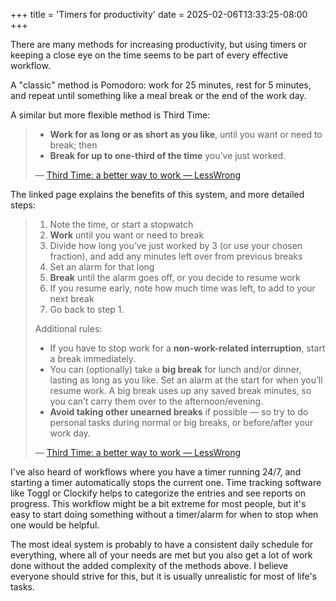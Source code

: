 +++
title = 'Timers for productivity'
date = 2025-02-06T13:33:25-08:00
+++

There are many methods for increasing productivity, but using timers or keeping a close eye on the time seems to be part of every effective workflow.

A "classic" method is Pomodoro: work for 25 minutes, rest for 5 minutes, and repeat until something like a meal break or the end of the work day.

A similar but more flexible method is Third Time:

> - **Work for as long or as short as you like**, until you want or need to break; then
> - **Break for up to one-third of the time** you’ve just worked.
> 
> — [Third Time: a better way to work — LessWrong](https://www.lesswrong.com/posts/RWu8eZqbwgB9zaerh/third-time-a-better-way-to-work#block2)

The linked page explains the benefits of this system, and more detailed steps:

> 1. Note the time, or start a stopwatch
> 2. **Work** until you want or need to break
> 3. Divide how long you’ve just worked by 3 (or use your chosen fraction), and add any minutes left over from previous breaks
> 4. Set an alarm for that long
> 5. **Break** until the alarm goes off, or you decide to resume work
> 6. If you resume early, note how much time was left, to add to your next break
> 7. Go back to step 1.
> 
> Additional rules:
> 
> - If you have to stop work for a **non-work-related interruption**, start a break immediately.
> - You can (optionally) take a **big break** for lunch and/or dinner, lasting as long as you like. Set an alarm at the start for when you’ll resume work. A big break uses up any saved break minutes, so you can’t carry them over to the afternoon/evening.
> - **Avoid taking other unearned breaks** if possible — so try to do personal tasks during normal or big breaks, or before/after your work day.
> 
> — [Third Time: a better way to work — LessWrong](https://www.lesswrong.com/posts/RWu8eZqbwgB9zaerh/third-time-a-better-way-to-work#block63)

I've also heard of workflows where you have a timer running 24/7, and starting a timer automatically stops the current one. Time tracking software like Toggl or Clockify helps to categorize the entries and see reports on progress. This workflow might be a bit extreme for most people, but it's easy to start doing something without a timer/alarm for when to stop when one would be helpful.

The most ideal system is probably to have a consistent daily schedule for everything, where all of your needs are met but you also get a lot of work done without the added complexity of the methods above. I believe everyone should strive for this, but it is usually unrealistic for most of life's tasks.
